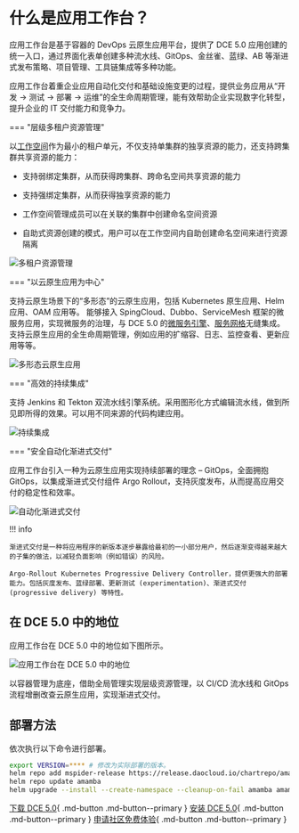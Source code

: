 # 什么是应用工作台？

应用工作台是基于容器的 DevOps 云原生应用平台，提供了 DCE 5.0 应用创建的统一入口，通过界面化表单创建多种流水线、GitOps、金丝雀、蓝绿、AB 等渐进式发布策略、项目管理、工具链集成等多种功能。

应用工作台着重企业应用自动化交付和基础设施变更的过程，提供业务应用从“开发 -> 测试 -> 部署 -> 运维”的全生命周期管理，能有效帮助企业实现数字化转型，提升企业的 IT 交付能力和竞争力。

=== "层级多租户资源管理"

以[工作空间](../../ghippo/user-guide/workspace/ws-folder.md)作为最小的租户单元，不仅支持单集群的独享资源的能力，还支持跨集群共享资源的能力：

- 支持弱绑定集群，从而获得跨集群、跨命名空间共享资源的能力

- 支持强绑定集群，从而获得独享资源的能力

- 工作空间管理成员可以在关联的集群中创建命名空间资源

- 自助式资源创建的模式，用户可以在工作空间内自助创建命名空间来进行资源隔离

![多租户资源管理](https://docs.daocloud.io/daocloud-docs-images/docs/amamba/images/what01.png)

=== "以云原生应用为中心"

支持云原生场景下的“多形态”的云原生应用，包括 Kubernetes 原生应用、Helm 应用、OAM 应用等。
能够接入 SpingCloud、Dubbo、ServiceMesh 框架的微服务应用，实现微服务的治理，与 DCE 5.0 的[微服务引擎](../../skoala/intro/what.md)、[服务网格](../../mspider/intro/what.md)无缝集成。
支持云原生应用的全生命周期管理，例如应用的扩缩容、日志、监控查看、更新应用等等。

![多形态云原生应用](https://docs.daocloud.io/daocloud-docs-images/docs/amamba/images/what02.png)

=== "高效的持续集成"

支持 Jenkins 和 Tekton 双流水线引擎系统。采用图形化方式编辑流水线，做到所见即所得的效果。可以用不同来源的代码构建应用。

![持续集成](https://docs.daocloud.io/daocloud-docs-images/docs/amamba/images/what03.png)

=== "安全自动化渐进式交付"

应用工作台引入一种为云原生应用实现持续部署的理念 – GitOps，全面拥抱 GitOps，以集成渐进式交付组件 Argo Rollout，支持灰度发布，从而提高应用交付的稳定性和效率。

![自动化渐进式交付](https://docs.daocloud.io/daocloud-docs-images/docs/amamba/images/what04.png)

!!! info

    渐进式交付是一种将应用程序的新版本逐步暴露给最初的一小部分用户，然后逐渐变得越来越大的子集的做法，以减轻负面影响（例如错误）的风险。
    
    Argo-Rollout Kubernetes Progressive Delivery Controller，提供更强大的部署能力。包括灰度发布、蓝绿部署、更新测试 (experimentation)、渐进式交付 (progressive delivery) 等特性。

## 在 DCE 5.0 中的地位

应用工作台在 DCE 5.0 中的地位如下图所示。

![应用工作台在 DCE 5.0 中的地位](https://docs.daocloud.io/daocloud-docs-images/docs/amamba/images/what00.png)

以容器管理为底座，借助全局管理实现层级资源管理，以 CI/CD 流水线和 GitOps 流程增删改查云原生应用，实现渐进式交付。

## 部署方法

依次执行以下命令进行部署。

```bash
export VERSION=**** # 修改为实际部署的版本。
helm repo add mspider-release https://release.daocloud.io/chartrepo/amamba
helm repo update amamba
helm upgrade --install --create-namespace --cleanup-on-fail amamba amamba-release/amamba -n amamba-system --version=${VERSION}
```

[下载 DCE 5.0](../../download/dce5.md){ .md-button .md-button--primary }
[安装 DCE 5.0](../../install/intro.md){ .md-button .md-button--primary }
[申请社区免费体验](../../dce/license0.md){ .md-button .md-button--primary }
